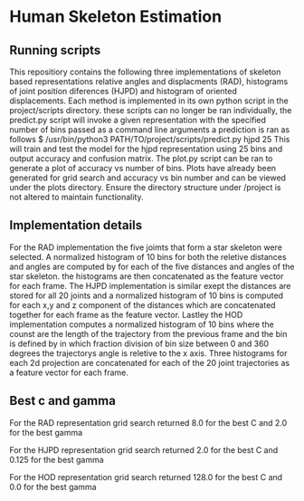 # Human Skeleton Estimation

## Running scripts
This repositiory contains the following three implementations of skeleton based representations
relative angles and displacments (RAD), histograms of joint position diferences (HJPD) and histogram 
of oriented displacements. Each method is implemented in its own python script in the project/scripts 
directory. these scripts can no longer be ran individually, the predict.py script will invoke a given representation with the specified number of bins passed as a command line arguments a prediction is 
ran as follows 
$ /usr/bin/python3 PATH/TO/project/scripts/predict.py hjpd 25
This will train and test the model for the hjpd representation using 25 bins and output accuracy and 
confusion matrix. The plot.py script can be ran to generate a plot of accuracy vs number of bins.
Plots have already been generated for grid search and accuracy vs bin number and can be viewed under 
the plots directory. Ensure the directory structure under /project is not altered to maintain 
functionality.      

## Implementation details
For the RAD implementation the five joimts that form a star skeleton were selected. A normalized 
histogram of 10 bins for both the reletive distances and angles are computed by for each of the five 
distances and angles of the star skeleton. the histograms are then concatenated as the feature 
vector for each frame. The HJPD implementation is similar exept the distances are stored for all 20 
joints and a normalized histogram of 10 bins is computed for each x,y and z component of the 
distances which are concatenated together for each frame as the feature vector. Lastley the HOD 
implementation computes a normalized histogram of 10 bins where the counst are the length of the 
trajectory from the previous frame and the bin is defined by in which fraction division of bin size
between 0 and 360 degrees the trajectorys angle is reletive to the x axis. Three histograms for each
2d projection are concatenated for each of the 20 joint trajectories as a feature vector for each
frame.    

## Best c and gamma
For the RAD representation grid search returned 8.0 for the best C and 2.0 for the best gamma

For the HJPD representation grid search returned 2.0 for the best C and 0.125 for the best gamma

For the HOD representation grid search returned 128.0 for the best C and 0.0 for the best gamma
